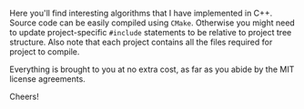 Here you'll find interesting algorithms that I have implemented in C++. Source
code can be easily compiled using `CMake`. Otherwise you might need to update
project-specific `#include` statements to be relative to project tree structure.
Also note that each project contains all the files required for project to
compile.

Everything is brought to you at no extra cost, as far as you abide by the MIT
license agreements.

Cheers!
